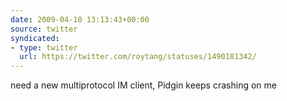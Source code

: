 ```yaml
---
date: 2009-04-10 13:13:43+00:00
source: twitter
syndicated:
- type: twitter
  url: https://twitter.com/roytang/statuses/1490181342/
---
```


need a new multiprotocol IM client, Pidgin keeps crashing on me